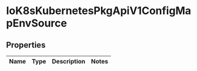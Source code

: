 
# IoK8sKubernetesPkgApiV1ConfigMapEnvSource

## Properties
Name | Type | Description | Notes
------------ | ------------- | ------------- | -------------



